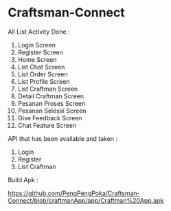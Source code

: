 # Craftsman-Connect
All List Activity Done :  

1. Login Screen
2. Register Screen
3. Home Screen
4. List Chat Screen
5. List Order Screen
6. List Profile Screen
7. List Craftman Screen
8. Detail Craftman Screen
9. Pesanan Proses Screen
10. Pesanan Selesai Screen
11. Give Feedback Screen
12. Chat Feature Screen


API that has been available and taken :

1. Login
2. Register
3. List Craftman

Build Apk :

https://github.com/PengPengPoka/Craftsman-Connect/blob/craftmanApp/app/Craftman%20App.apk
